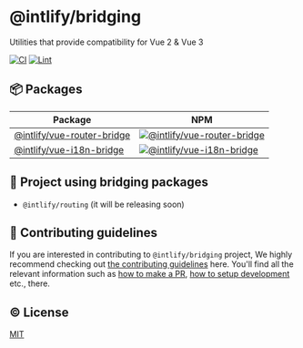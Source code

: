 # @intlify/bridging

Utilities that provide compatibility for Vue 2 & Vue 3

[![CI](https://github.com/intlify/bridging/actions/workflows/ci.yml/badge.svg)](https://github.com/intlify/bridging/actions/workflows/ci.yml) [![Lint](https://github.com/intlify/bridging/actions/workflows/lint.yml/badge.svg)](https://github.com/intlify/bridging/actions/workflows/lint.yml)

## 📦 Packages

| Package | NPM |
| ------- | --- |
| [@intlify/vue-router-bridge](packages/vue-router-bridge) | [![@intlify/vue-router-bridge](https://img.shields.io/npm/v/@intlify/vue-router-bridge.svg)](https://www.npmjs.com/package/@intlify/vue-router-bridge)
| [@intlify/vue-i18n-bridge](packages/vue-i18n-bridge) | [![@intlify/vue-i18n-bridge](https://img.shields.io/npm/v/@intlify/vue-i18n-bridge.svg)](https://www.npmjs.com/package/@intlify/vue-i18n-bridge)

## 🏃 Project using bridging packages
- `@intlify/routing` (it will be releasing soon)

## 🙌 Contributing guidelines

If you are interested in contributing to `@intlify/bridging` project, We highly recommend checking out [the contributing guidelines](/CONTRIBUTING.md) here. You'll find all the relevant information such as [how to make a PR](/CONTRIBUTING.md#pull-request-guidelines), [how to setup development](/CONTRIBUTING.md#development-setup) etc., there.

## ©️ License

[MIT](http://opensource.org/licenses/MIT)